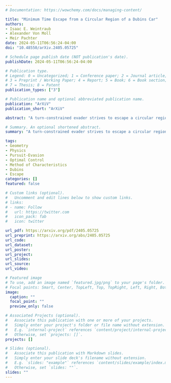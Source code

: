 ```yaml
---
# Documentation: https://wowchemy.com/docs/managing-content/

title: "Minimum Time Escape from a Circular Region of a Dubins Car"
authors:
- Isaac E. Weintraub
- Alexander Von Moll
- Meir Pachter
date: 2024-05-11T06:56:24-04:00
doi: "10.48550/arXiv.2405.05725"

# Schedule page publish date (NOT publication's date).
publishDate: 2024-05-11T06:56:24-04:00

# Publication type.
# Legend: 0 = Uncategorized; 1 = Conference paper; 2 = Journal article;
# 3 = Preprint / Working Paper; 4 = Report; 5 = Book; 6 = Book section;
# 7 = Thesis; 8 = Patent
publication_types: ["3"]

# Publication name and optional abbreviated publication name.
publication: "ArXiV"
publication_short: "ArXiV"

abstract: "A turn-constrained evader strives to escape a circular region in minimum time. "

# Summary. An optional shortened abstract.
summary: "A turn-constrained evader strives to escape a circular region in minimum time."

tags:
- Geometry
- Physics
- Pursuit-Evasion
- Optimal Control
- Method of Characteristics
- Dubins
- Escape
categories: []
featured: false

# Custom links (optional).
#   Uncomment and edit lines below to show custom links.
# links:
# - name: Follow
#   url: https://twitter.com
#   icon_pack: fab
#   icon: twitter

url_pdf: https://arxiv.org/pdf/2405.05725
url_preprint: https://arxiv.org/abs/2405.05725
url_code:
url_dataset:
url_poster:
url_project:
url_slides:
url_source:
url_video:

# Featured image
# To use, add an image named `featured.jpg/png` to your page's folder. 
# Focal points: Smart, Center, TopLeft, Top, TopRight, Left, Right, BottomLeft, Bottom, BottomRight.
image:
  caption: ""
  focal_point: ""
  preview_only: false

# Associated Projects (optional).
#   Associate this publication with one or more of your projects.
#   Simply enter your project's folder or file name without extension.
#   E.g. `internal-project` references `content/project/internal-project/index.md`.
#   Otherwise, set `projects: []`.
projects: []

# Slides (optional).
#   Associate this publication with Markdown slides.
#   Simply enter your slide deck's filename without extension.
#   E.g. `slides: "example"` references `content/slides/example/index.md`.
#   Otherwise, set `slides: ""`.
slides: ""
---
```

